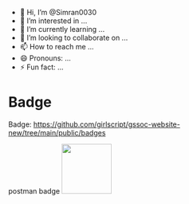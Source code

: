 - 👋 Hi, I’m @Simran0030
- 👀 I’m interested in ...
- 🌱 I’m currently learning ...
- 💞️ I’m looking to collaborate on ...
- 📫 How to reach me ...
- 😄 Pronouns: ...
- ⚡ Fun fact: ...


<!---
Simran0030/Simran0030 is a ✨ special ✨ repository because its `README.md` (this file) appears on your GitHub profile.
You can click the Preview link to take a look at your changes.
--->
# Badge 

Badge: https://github.com/girlscript/gssoc-website-new/tree/main/public/badges

postman badge  <img src="https://api.badgr.io/public/assertions/1SeZmQ4yQ-yU-b_IJJANiQ?identity__email=singh9594shibu%40gmail.com" width="100px" height="100px " />




